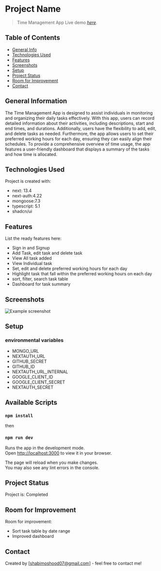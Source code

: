 # Project Name
> Time Management App
> Live demo [_here_](https://time-management-app-next-js.vercel.app/).

## Table of Contents
* [General Info](#general-information)
* [Technologies Used](#technologies-used)
* [Features](#features)
* [Screenshots](#screenshots)
* [Setup](#setup)
* [Project Status](#project-status)
* [Room for Improvement](#room-for-improvement)
* [Contact](#contact)


## General Information
The Time Management App is designed to assist individuals in monitoring and organizing their daily tasks effectively. With this app, users can record detailed information about their activities, including descriptions, start and end times, and durations. Additionally, users have the flexibility to add, edit, and delete tasks as needed. Furthermore, the app allows users to set their preferred working hours for each day, ensuring they can easily align their schedules. To provide a comprehensive overview of time usage, the app features a user-friendly dashboard that displays a summary of the tasks and how time is allocated.



## Technologies Used
Project is created with:
* next: 13.4
* next-auth:4.22
* mongoose:7.3
* typescript: 5.1
* shadcn/ui


## Features
List the ready features here:
- Sign in and Signup
- Add Task, edit task and delete task
- View All task added
- View Individual task
- Set, edit and delete preferred working hours for each day
- Highlight task that fall within the preferred working hours on each day
- sort, filter, search task table
- Dashboard for task summary
  


## Screenshots
![Example screenshot](./img/screenshot.png)
<!-- If you have screenshots you'd like to share, include them here. -->


## Setup

### environmental variables
- MONGO_URL
- NEXTAUTH_URL
- GITHUB_SECRET
- GITHUB_ID
- NEXTAUTH_URL_INTERNAL
- GOOGLE_CLIENT_ID
- GOOGLE_CLIENT_SECRET
- NEXTAUTH_SECRET

  
## Available Scripts

### `npm install`
then
### `npm run dev`

Runs the app in the development mode.\
Open [http://localhost:3000](http://localhost:3000) to view it in your browser.

The page will reload when you make changes.\
You may also see any lint errors in the console.

## Project Status
Project is: Completed

## Room for Improvement
Room for improvement:
- Sort task table by date range
- Improved dashboard



## Contact
Created by [shabimoshood07@gmail.com] - feel free to contact me!






